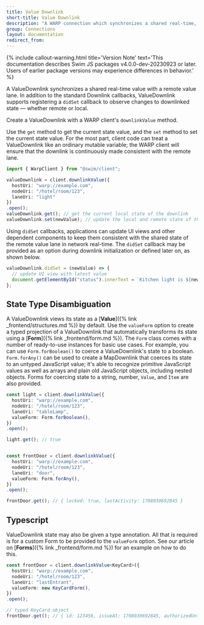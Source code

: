 ```yaml
---
title: Value Downlink
short-title: Value Downlink
description: "A WARP connection which synchronizes a shared real-time, scalar value with a remote value lane"
group: Connections
layout: documentation
redirect_from:
---
```


{% include callout-warning.html title='Version Note' text='This documentation describes Swim JS packages v4.0.0-dev-20230923 or later. Users of earlier package versions may experience differences in behavior.' %}

A ValueDownlink synchronizes a shared real-time value with a remote value lane. In addition to the standard Downlink callbacks, ValueDownlink supports registering a `didSet` callback to observe changes to downlinked state — whether remote or local.

Create a ValueDownlink with a WARP client's `downlinkValue` method.

Use the `get` method to get the current state value, and the `set` method to set the current state value. For the most part, client code can treat a ValueDownlink like an ordinary mutable variable; the WARP client will ensure that the downlink is continuously made consistent with the remote lane.

```typescript
import { WarpClient } from "@swim/client";

valueDownlink = client.downlinkValue({
  hostUri: "warp://example.com",
  nodeUri: "/hotel/room/123",
  laneUri: "light"
})
.open();
valueDownlink.get(); // get the current local state of the downlink
valueDownlink.set(newValue); // update the local and remote state of the downlink
```

Using `didSet` callbacks, applications can update UI views and other dependent components to keep them consistent with the shared state of the remote value lane in network real-time. The `didSet` callback may be provided as an option during downlink initialization or defined later on, as shown below.

```typescript
valueDownlink.didSet = (newValue) => {
  // update UI view with latest value
  document.getElementById("status").innerText = `Kitchen light is ${newValue.get("isOn") ? "on" : "off"}.`;
};
```

## State Type Disambiguation

A ValueDownlink views its state as a [**Value**]({% link _frontend/structures.md %}) by default. Use the `valueForm` option to create a typed projection of a ValueDownlink that automatically transforms its state using a [**Form**]({% link _frontend/form.md %}). The `Form` class comes with a number of ready-to-use instances for basic use cases. For example, you can use `Form.forBoolean()` to coerce a ValueDownlink's state to a boolean. `Form.forAny()` can be used to create a MapDownlink that coerces its state to an untyped JavaScript value; it's able to recognize primitive JavaScript values as well as arrays and plain old JavaScript objects, including nested objects. Forms for coercing state to a string, number, `Value`, and `Item` are also provided. 

```typescript
const light = client.downlinkValue({
  hostUri: "warp://example.com",
  nodeUri: "/hotel/room/123",
  laneUri: "tableLamp",
  valueForm: Form.forBoolean(),
})
.open();

light.get(); // true


const frontDoor = client.downlinkValue({
  hostUri: "warp://example.com",
  nodeUri: "/hotel/room/123",
  laneUri: "door",
  valueForm: Form.forAny(),
})
.open();

frontDoor.get(); // { locked: true, lastActivity: 1708030692845 }
```

## Typescript

ValueDownlink state may also be given a type annotation. All that is required is for a custom Form to be provided to the `valueForm` option. See our article on [**Forms**]({% link _frontend/form.md %}) for an example on how to do this.

```typescript
const frontDoor = client.downlinkValue<KeyCard>({
  hostUri: "warp://example.com",
  nodeUri: "/hotel/room/123",
  laneUri: "lastEntrant",
  valueForm: new KeyCardForm(),
})
.open();

// typed KeyCard object
frontDoor.get(); // { id: 123456, issueAt: 1708030692845, authorizedUntil: 1708032815650 }
```
